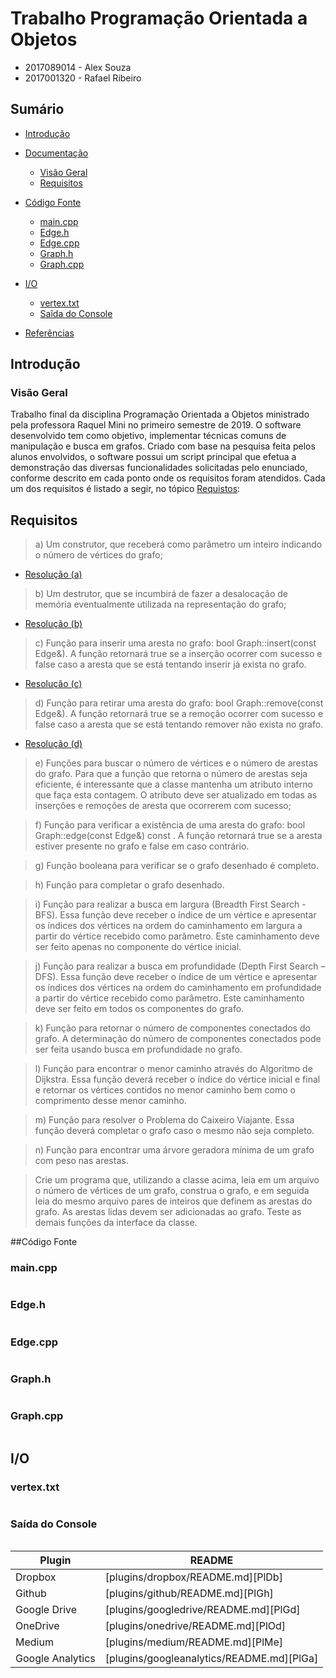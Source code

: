 # Trabalho Programação Orientada a Objetos
 * 2017089014 - Alex Souza
 * 2017001320 - Rafael Ribeiro


## Sumário

- [Introdução](#Introducao)
- [Documentação](#Documentação)
    - [Visão Geral](#VisaoGeral)
    - [Requisitos](#Requisitos)
- [Código Fonte](#CodigoFonte)
    - [main.cpp](#maincpp)
    - [Edge.h](#Edge.h)
    - [Edge.cpp](#Edge.cpp)
    - [Graph.h](#Graph.h)
    - [Graph.cpp](#Graph.cpp)

- [I/O](#i/o)
    - [vertex.txt](#vertex.txt)
    - [Saĩda do Console](#SaidaDoConsole)
- [Referências](#Referências)


<a name="Introducao"></a>
## Introdução

<a name="VisaoGeral"></a>
### Visão Geral
 
Trabalho final da disciplina Programação Orientada a Objetos ministrado pela professora Raquel Mini no primeiro semestre de 2019. O software desenvolvido tem como objetivo, implementar técnicas comuns de manipulação e busca em grafos. Criado com base na pesquisa feita pelos alunos envolvidos, o software possui um script principal que efetua a demonstração das diversas funcionalidades solicitadas pelo enunciado, conforme descrito em cada ponto onde os requisitos foram atendidos. Cada um dos requisitos é listado a segir, no tópico [Requistos](#Requisitos):

<a name="Requisitos"></a>
## Requisitos

> a) Um construtor, que receberá como parâmetro um inteiro indicando o número de
> vértices do grafo;

- [Resolução (a)](#ResolucaoA)

> b) Um destrutor, que se incumbirá de fazer a desalocação de memória eventualmente
> utilizada na representação do grafo;

- [Resolução (b)](#ResolucaoB)


> c) Função para inserir uma aresta no grafo: bool Graph::insert(const Edge&). A função
> retornará true se a inserção ocorrer com sucesso e false caso a aresta que se está
> tentando inserir já exista no grafo.

- [Resolução (c)](#ResolucaoC)

> d) Função para retirar uma aresta do grafo: bool Graph::remove(const Edge&). A função
> retornará true se a remoção ocorrer com sucesso e false caso a aresta que se está
> tentando remover não exista no grafo.

- [Resolução (d)](#ResolucaoD)

> e) Funções para buscar o número de vértices e o número de arestas do grafo. Para que a
> função que retorna o número de arestas seja eficiente, é interessante que a classe
> mantenha um atributo interno que faça esta contagem. O atributo deve ser atualizado
> em todas as inserções e remoções de aresta que ocorrerem com sucesso;



> f) Função para verificar a existência de uma aresta do grafo: bool Graph::edge(const
> Edge&) const . A função retornará true se a aresta estiver presente no grafo e false em
> caso contrário.

> g) Função booleana para verificar se o grafo desenhado é completo.

> h) Função para completar o grafo desenhado.

> i) Função para realizar a busca em largura (Breadth First Search - BFS). Essa função deve
> receber o índice de um vértice e apresentar os índices dos vértices na ordem do
> caminhamento em largura a partir do vértice recebido como parâmetro. Este
> caminhamento deve ser feito apenas no componente do vértice inicial.

> j) Função para realizar a busca em profundidade (Depth First Search – DFS). Essa função
> deve receber o índice de um vértice e apresentar os índices dos vértices na ordem do
> caminhamento em profundidade a partir do vértice recebido como parâmetro. Este
> caminhamento deve ser feito em todos os componentes do grafo.

> k) Função para retornar o número de componentes conectados do grafo. A
> determinação do número de componentes conectados pode ser feita usando busca
> em profundidade no grafo.

> l) Função para encontrar o menor caminho através do Algoritmo de Dijkstra. Essa função
> deverá receber o índice do vértice inicial e final e retornar os vértices contidos no
> menor caminho bem como o comprimento desse menor caminho.

> m) Função para resolver o Problema do Caixeiro Viajante. Essa função deverá completar o
> grafo caso o mesmo não seja completo.

> n) Função para encontrar uma árvore geradora mínima de um grafo com peso nas
> arestas.


> Crie um programa que, utilizando a classe acima, leia em um arquivo o número de vértices
> de um grafo, construa o grafo, e em seguida leia do mesmo arquivo pares de inteiros que
> definem as arestas do grafo. As arestas lidas devem ser adicionadas ao grafo. Teste as
> demais funções da interface da classe.


<a name="CodigoFonte"></a>
##Código Fonte

<a name="main.cpp"></a>
### main.cpp

```c++


```
<a name="Edge.h"></a>
### Edge.h

```c++


```
<a name="Edge.cpp"></a>
### Edge.cpp

```c++


```
<a name="Graph.h"></a>
### Graph.h

```c++


```
<a name="Graph.cpp"></a>
### Graph.cpp

```c++

```

<a name="i/o"></a>
## I/O

<a name="vertex.txt"></a>
### vertex.txt

```c++

```


<a name="SaidaDoConsole"></a>
### Saída do Console

```c++

```




| Plugin | README |
| ------ | ------ |
| Dropbox | [plugins/dropbox/README.md][PlDb] |
| Github | [plugins/github/README.md][PlGh] |
| Google Drive | [plugins/googledrive/README.md][PlGd] |
| OneDrive | [plugins/onedrive/README.md][PlOd] |
| Medium | [plugins/medium/README.md][PlMe] |
| Google Analytics | [plugins/googleanalytics/README.md][PlGa] |


